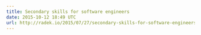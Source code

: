 ```yaml
---
title: Secondary skills for software engineers
date: 2015-10-12 18:49 UTC
url: http://radek.io/2015/07/27/secondary-skills-for-software-engineers/
---
```


